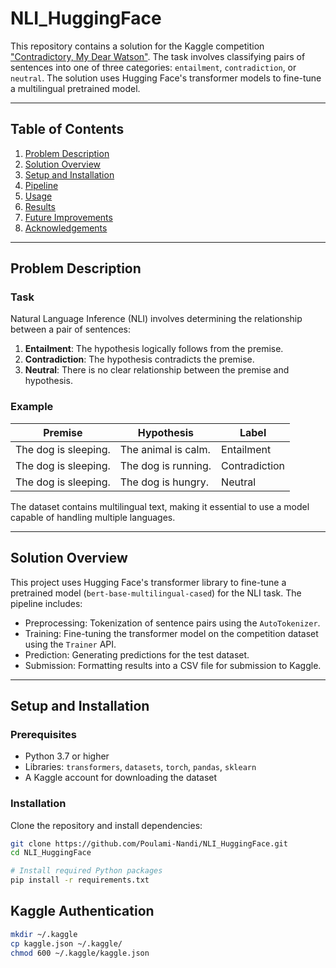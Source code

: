 # NLI_HuggingFace

This repository contains a solution for the Kaggle competition ["Contradictory, My Dear Watson"](https://www.kaggle.com/competitions/contradictory-my-dear-watson). The task involves classifying pairs of sentences into one of three categories: `entailment`, `contradiction`, or `neutral`. The solution uses Hugging Face's transformer models to fine-tune a multilingual pretrained model.

---

## Table of Contents
1. [Problem Description](#problem-description)
2. [Solution Overview](#solution-overview)
3. [Setup and Installation](#setup-and-installation)
4. [Pipeline](#pipeline)
5. [Usage](#usage)
6. [Results](#results)
7. [Future Improvements](#future-improvements)
8. [Acknowledgements](#acknowledgements)

---

## Problem Description

### Task
Natural Language Inference (NLI) involves determining the relationship between a pair of sentences:
1. **Entailment**: The hypothesis logically follows from the premise.
2. **Contradiction**: The hypothesis contradicts the premise.
3. **Neutral**: There is no clear relationship between the premise and hypothesis.

### Example
| Premise                | Hypothesis           | Label       |
|------------------------|----------------------|-------------|
| The dog is sleeping.   | The animal is calm.  | Entailment  |
| The dog is sleeping.   | The dog is running.  | Contradiction |
| The dog is sleeping.   | The dog is hungry.   | Neutral     |

The dataset contains multilingual text, making it essential to use a model capable of handling multiple languages.

---

## Solution Overview

This project uses Hugging Face's transformer library to fine-tune a pretrained model (`bert-base-multilingual-cased`) for the NLI task. The pipeline includes:
- Preprocessing: Tokenization of sentence pairs using the `AutoTokenizer`.
- Training: Fine-tuning the transformer model on the competition dataset using the `Trainer` API.
- Prediction: Generating predictions for the test dataset.
- Submission: Formatting results into a CSV file for submission to Kaggle.

---

## Setup and Installation

### Prerequisites
- Python 3.7 or higher
- Libraries: `transformers`, `datasets`, `torch`, `pandas`, `sklearn`
- A Kaggle account for downloading the dataset

### Installation
Clone the repository and install dependencies:

```bash
git clone https://github.com/Poulami-Nandi/NLI_HuggingFace.git
cd NLI_HuggingFace

# Install required Python packages
pip install -r requirements.txt
```

## Kaggle Authentication

```bash
mkdir ~/.kaggle
cp kaggle.json ~/.kaggle/
chmod 600 ~/.kaggle/kaggle.json
```
